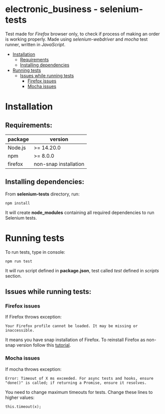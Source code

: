 # electronic_business - selenium-tests

Test made for *Firefox* browser only, to check if process of making an order is working properly. Made using *selenium-webdriver* and *mocha* test runner, written in *JavaScript*.

- [Installation](#contents)
    - [Requirements](#requirements)
    - [Installing dependencies](#installing-dependencies)
- [Running tests](#running-tests)
    - [Issues while running tests](#issues-while-running-tests)
        - [Firefox issues](#firefox-issues)
        - [Mocha issues](#mocha-issues)

# Installation

## Requirements:

|package|version|
|-------|-------|
|Node.js|>= 14.20.0|
|npm|>= 8.0.0|
|firefox|non-snap installation|

## Installing dependencies:

From **selenium-tests** directory, run:

    npm install

It will create **node_modules** containing all required dependencies to run Selenium tests.

# Running tests

To run tests, type in console:

    npm run test

It will run script defined in **package.json**, test called *test* defined in *scripts* section.

## Issues while running tests:

### Firefox issues

If Firefox throws exception: 

    Your Firefox profile cannot be loaded. It may be missing or inaccessible.

It means you have snap installation of Firefox. To reinstall Firefox as non-snap version follow this [tutorial](https://www.omgubuntu.co.uk/2022/04/how-to-install-firefox-deb-apt-ubuntu-22-04).

### Mocha issues

If mocha throws exception:

    Error: Timeout of X ms exceeded. For async tests and hooks, ensure "done()" is called; if returning a Promise, ensure it resolves.

You need to change maximum timeouts for tests. Change these lines to higher values:

    this.timeout(x);